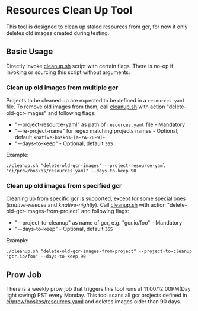 # Resources Clean Up Tool
This tool is designed to clean up staled resources from gcr, for now it only deletes old images created during testing.

## Basic Usage
Directly invoke [cleanup.sh](cleanup.sh) script with certain flags. There is no-op if invoking or sourcing this script without arguments.

### Clean up old images from multiple gcr
Projects to be cleaned up are expected to be defined in a `resources.yaml` file. To remove old images from them, call [cleanup.sh](cleanup.sh) with action "delete-old-gcr-images" and following flags:
- "--project-resource-yaml" as path of `resources.yaml` file - Mandatory
- "--re-project-name" for regex matching projects names - Optional, default `knative-boskos-[a-zA-Z0-9]+`
- "--days-to-keep" - Optional, default `365`

Example:

```./cleanup.sh "delete-old-gcr-images" --project-resource-yaml "ci/prow/boskos/resources.yaml" --days-to-keep 90```

### Clean up old images from specified gcr 
Cleaning up from specific gcr is supported, except for some special ones (_knative-release_ and _knative-nightly_). Call [cleanup.sh](cleanup.sh) with action "delete-old-gcr-images-from-project" and following flags:
- "--project-to-cleanup" as name of gcr, e.g. "gcr.io/foo" - Mandatory
- "--days-to-keep" - Optional, default `365`

Example:

```./cleanup.sh "delete-old-gcr-images-from-project" --project-to-cleanup "gcr.io/foo" --days-to-keep 90```

## Prow Job
There is a weekly prow job that triggers this tool runs at 11:00/12:00PM(Day light saving) PST every Monday. This tool scans all gcr projects defined in [ci/prow/boskos/resources.yaml](/ci/prow/boskos/resources.yaml) and deletes images older than 90 days.
